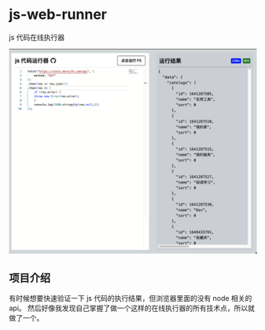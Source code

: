 # js-web-runner
js 代码在线执行器

![截图](img/js-web-runner.png)

## 项目介绍
有时候想要快速验证一下 js 代码的执行结果，但浏览器里面的没有 node 相关的 api。 然后好像我发现自己掌握了做一个这样的在线执行器的所有技术点，所以就做了一个。